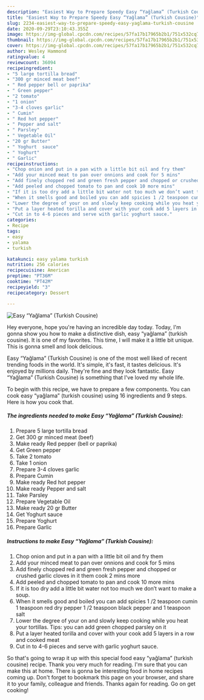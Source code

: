 ```yaml
---
description: "Easiest Way to Prepare Speedy Easy “Yağlama” (Turkish Cousine)"
title: "Easiest Way to Prepare Speedy Easy “Yağlama” (Turkish Cousine)"
slug: 2234-easiest-way-to-prepare-speedy-easy-yaglama-turkish-cousine
date: 2020-09-29T23:10:43.355Z
image: https://img-global.cpcdn.com/recipes/57fa17b17965b2b1/751x532cq70/easy-yaglama-turkish-cousine-recipe-main-photo.jpg
thumbnail: https://img-global.cpcdn.com/recipes/57fa17b17965b2b1/751x532cq70/easy-yaglama-turkish-cousine-recipe-main-photo.jpg
cover: https://img-global.cpcdn.com/recipes/57fa17b17965b2b1/751x532cq70/easy-yaglama-turkish-cousine-recipe-main-photo.jpg
author: Wesley Hammond
ratingvalue: 4
reviewcount: 36094
recipeingredient:
- "5 large tortilla bread"
- "300 gr minced meat beef"
- " Red pepper bell or paprika"
- " Green pepper"
- "2 tomato"
- "1 onion"
- "3-4 cloves garlic"
- " Cumin"
- " Red hot pepper"
- " Pepper and salt"
- " Parsley"
- " Vegetable Oil"
- "20 gr Butter"
- " Yoghurt  sauce"
- " Yoghurt"
- " Garlic"
recipeinstructions:
- "Chop onion and put in a pan with a little bit oil and fry them"
- "Add your minced meat to pan over onnions and cook for 5 mins"
- "Add finely chopped red and green fresh pepper and chopped or crushed garlic cloves in it them cook 2 mins more"
- "Add peeled and chopped tomato to pan and cook 10 more mins"
- "If it is too dry add a little bit water not too much we don’t want to make a soup."
- "When it smells good and boiled you can add spicies 1 /2 teaspoon cumin 1 teaspoon red dry pepper 1 /2 teaspoon black pepper and 1 teaspoon salt"
- "Lower the degree of your on and slowly keep cooking while you heat your tortillas. Tips: you can add green chopped parsley on it"
- "Put a layer heated torilla and cover with your cook add 5 layers in a row and cooked meat"
- "Cut in to 4-6 pieces and serve with garlic yoghurt sauce."
categories:
- Recipe
tags:
- easy
- yalama
- turkish

katakunci: easy yalama turkish 
nutrition: 256 calories
recipecuisine: American
preptime: "PT36M"
cooktime: "PT42M"
recipeyield: "3"
recipecategory: Dessert

---
```



![Easy “Yağlama” (Turkish Cousine)](https://img-global.cpcdn.com/recipes/57fa17b17965b2b1/751x532cq70/easy-yaglama-turkish-cousine-recipe-main-photo.jpg)

Hey everyone, hope you're having an incredible day today. Today, I'm gonna show you how to make a distinctive dish, easy “yağlama” (turkish cousine). It is one of my favorites. This time, I will make it a little bit unique. This is gonna smell and look delicious.

Easy “Yağlama” (Turkish Cousine) is one of the most well liked of recent trending foods in the world. It's simple, it's fast, it tastes delicious. It's enjoyed by millions daily. They're fine and they look fantastic. Easy “Yağlama” (Turkish Cousine) is something that I've loved my whole life.




To begin with this recipe, we have to prepare a few components. You can cook easy “yağlama” (turkish cousine) using 16 ingredients and 9 steps. Here is how you cook that.

<!--inarticleads1-->

##### The ingredients needed to make Easy “Yağlama” (Turkish Cousine):

1. Prepare 5 large tortilla bread
1. Get 300 gr minced meat (beef)
1. Make ready  Red pepper (bell or paprika)
1. Get  Green pepper
1. Take 2 tomato
1. Take 1 onion
1. Prepare 3-4 cloves garlic
1. Prepare  Cumin
1. Make ready  Red hot pepper
1. Make ready  Pepper and salt
1. Take  Parsley
1. Prepare  Vegetable Oil
1. Make ready 20 gr Butter
1. Get  Yoghurt  sauce
1. Prepare  Yoghurt
1. Prepare  Garlic




<!--inarticleads2-->

##### Instructions to make Easy “Yağlama” (Turkish Cousine):

1. Chop onion and put in a pan with a little bit oil and fry them
1. Add your minced meat to pan over onnions and cook for 5 mins
1. Add finely chopped red and green fresh pepper and chopped or crushed garlic cloves in it them cook 2 mins more
1. Add peeled and chopped tomato to pan and cook 10 more mins
1. If it is too dry add a little bit water not too much we don’t want to make a soup.
1. When it smells good and boiled you can add spicies 1 /2 teaspoon cumin 1 teaspoon red dry pepper 1 /2 teaspoon black pepper and 1 teaspoon salt
1. Lower the degree of your on and slowly keep cooking while you heat your tortillas. Tips: you can add green chopped parsley on it
1. Put a layer heated torilla and cover with your cook add 5 layers in a row and cooked meat
1. Cut in to 4-6 pieces and serve with garlic yoghurt sauce.




So that's going to wrap it up with this special food easy “yağlama” (turkish cousine) recipe. Thank you very much for reading. I'm sure that you can make this at home. There is gonna be interesting food in home recipes coming up. Don't forget to bookmark this page on your browser, and share it to your family, colleague and friends. Thanks again for reading. Go on get cooking!
